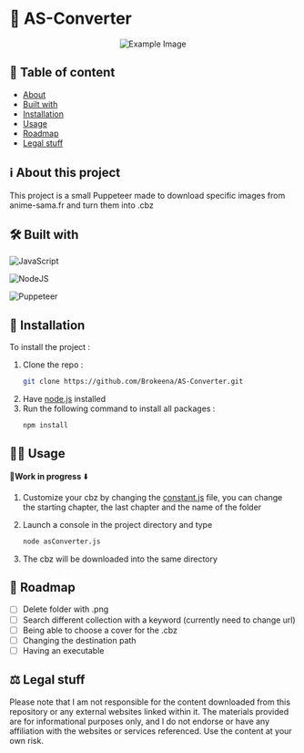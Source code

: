 # 🔀 AS-Converter

<p align="center">
  <img src="https://example.com/image.png" alt="Example Image" />
</p>

## 📖 Table of content

- [About](#about-this-project)
- [Built with](#built-with)
- [Installation](#installation)
- [Usage](#usage)
- [Roadmap](#roadmap)
- [Legal stuff](#legal_stuff)


## ℹ️ About this project
This project is a small Puppeteer made to download specific images from anime-sama.fr and turn them into .cbz



## 🛠️ Built with

![JavaScript](https://img.shields.io/badge/javascript-%23323330.svg?style=for-the-badge&logo=javascript&logoColor=%23F7DF1E)

![NodeJS](https://img.shields.io/badge/node.js-6DA55F?style=for-the-badge&logo=node.js&logoColor=white)

![Puppeteer](https://img.shields.io/badge/Puppeteer-white.svg?style=for-the-badge&logo=Puppeteer&logoColor=black)


## 📩 Installation

To install the project :

1. Clone the repo :
   ```bash
   git clone https://github.com/Brokeena/AS-Converter.git
2. Have [node.js](https://nodejs.org/) installed
3. Run the following command to install all packages :
    ```bash
    npm install

## 🧑‍💻️ Usage
👷**Work in progress** ⬇️
1. Customize your cbz by changing the             [constant.js](https://github.com/Brokeena/AS-Converter/blob/main/constants.js) file, you can     change the starting chapter, the last chapter and the name of the folder

2. Launch a console in the project directory and type
    ```bash
    node asConverter.js
    ```
3. The cbz will be downloaded into the same directory 

## 🧭️ Roadmap

- [ ] Delete folder with .png
- [ ] Search different collection with a keyword (currently need to change url)
- [ ] Being able to choose a cover for the .cbz
- [ ] Changing the destination path
- [ ] Having an executable

## ⚖️ Legal stuff

Please note that I am not responsible for the content downloaded from this repository or any external websites linked within it. The materials provided are for informational purposes only, and I do not endorse or have any affiliation with the websites or services referenced. Use the content at your own risk.